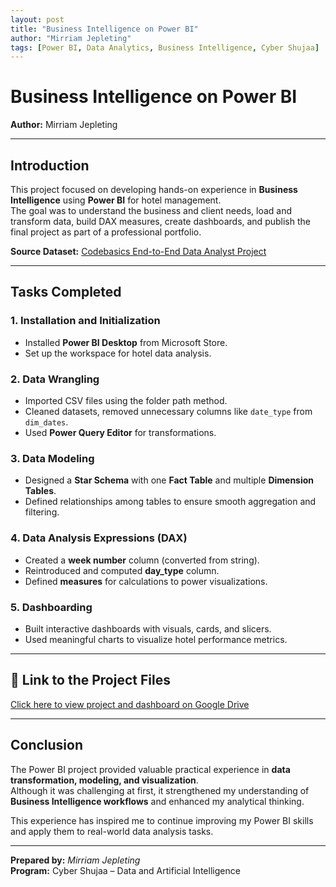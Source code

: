 ```yaml
---
layout: post
title: "Business Intelligence on Power BI"
author: "Mirriam Jepleting"
tags: [Power BI, Data Analytics, Business Intelligence, Cyber Shujaa]
---
```


# Business Intelligence on Power BI  
**Author:** Mirriam Jepleting   

---

## Introduction  
This project focused on developing hands-on experience in **Business Intelligence** using **Power BI** for hotel management.  
The goal was to understand the business and client needs, load and transform data, build DAX measures, create dashboards, and publish the final project as part of a professional portfolio.

**Source Dataset:** [Codebasics End-to-End Data Analyst Project](https://codebasics.io/resources/end-to-end-data-analyst-project)

---

## Tasks Completed  
### 1. Installation and Initialization  
- Installed **Power BI Desktop** from Microsoft Store.  
- Set up the workspace for hotel data analysis.  

### 2. Data Wrangling  
- Imported CSV files using the folder path method.  
- Cleaned datasets, removed unnecessary columns like `date_type` from `dim_dates`.  
- Used **Power Query Editor** for transformations.  

### 3. Data Modeling  
- Designed a **Star Schema** with one **Fact Table** and multiple **Dimension Tables**.  
- Defined relationships among tables to ensure smooth aggregation and filtering.  

### 4. Data Analysis Expressions (DAX)  
- Created a **week number** column (converted from string).  
- Reintroduced and computed **day_type** column.  
- Defined **measures** for calculations to power visualizations.  

### 5. Dashboarding  
- Built interactive dashboards with visuals, cards, and slicers.  
- Used meaningful charts to visualize hotel performance metrics.  

---

## 🔗 Link to the Project Files  
[Click here to view project and dashboard on Google Drive](https://drive.google.com/drive/folders/1WYdPr5EocDcnIDWXpmjgZziaHc-TpQEk?usp=sharing)

---

## Conclusion  
The Power BI project provided valuable practical experience in **data transformation, modeling, and visualization**.  
Although it was challenging at first, it strengthened my understanding of **Business Intelligence workflows** and enhanced my analytical thinking.  

This experience has inspired me to continue improving my Power BI skills and apply them to real-world data analysis tasks.

---

**Prepared by:** *Mirriam Jepleting*   
**Program:** Cyber Shujaa – Data and Artificial Intelligence

